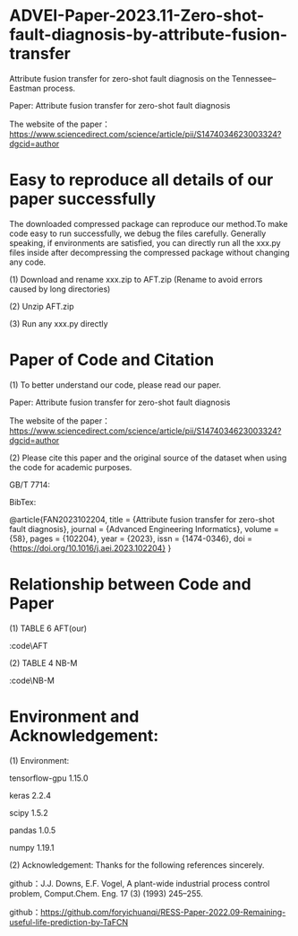 # ADVEI-Paper-2023.11-Zero-shot-fault-diagnosis-by-attribute-fusion-transfer
Attribute fusion transfer for zero-shot fault diagnosis on the Tennessee–Eastman process. 

Paper: Attribute fusion transfer for zero-shot fault diagnosis

The website of the paper：https://www.sciencedirect.com/science/article/pii/S1474034623003324?dgcid=author




# Easy to reproduce all details of our paper successfully
The downloaded compressed package can reproduce our method.To make code easy to run successfully, we debug the files carefully. Generally speaking, if environments are satisfied, you can directly run all the xxx.py files inside after decompressing the compressed package without changing any code.

(1) Download and rename xxx.zip to AFT.zip (Rename to avoid errors caused by long directories)

(2) Unzip AFT.zip

(3) Run any xxx.py directly


# Paper of Code and Citation
(1) To better understand our code, please read our paper.

Paper: Attribute fusion transfer for zero-shot fault diagnosis

The website of the paper：https://www.sciencedirect.com/science/article/pii/S1474034623003324?dgcid=author 

(2) Please cite this paper and the original source of the dataset when using the code for academic purposes.

GB/T 7714: 



BibTex:

@article{FAN2023102204,
title = {Attribute fusion transfer for zero-shot fault diagnosis},
journal = {Advanced Engineering Informatics},
volume = {58},
pages = {102204},
year = {2023},
issn = {1474-0346},
doi = {https://doi.org/10.1016/j.aei.2023.102204}
}


# Relationship between Code and Paper

 (1) TABLE 6 AFT(our)
 
 :code\AFT   

 (2) TABLE 4 NB-M
 
 :code\NB-M 



# Environment and Acknowledgement:

(1) Environment:

tensorflow-gpu            1.15.0
    
keras                     2.2.4
    
scipy                     1.5.2
    
pandas                    1.0.5
    
numpy                     1.19.1


(2) Acknowledgement: 
Thanks for the following references sincerely.
   
github：J.J. Downs, E.F. Vogel, A plant-wide industrial process control problem, Comput.Chem. Eng. 17 (3) (1993) 245–255.
   
github：https://github.com/foryichuanqi/RESS-Paper-2022.09-Remaining-useful-life-prediction-by-TaFCN
   
